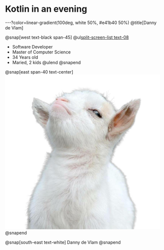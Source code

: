 # Kotlin in an evening

---?color=linear-gradient(100deg, white 50%, #e41b40 50%)
@title[Danny de Vlam]

@snap[west text-black span-45]
@ul[split-screen-list text-08](false)
- Software Developer
- Master of Computer Science
- 34 Years old
- Maried, 2 kids
@ulend
@snapend

@snap[east span-40 text-center]
![split-screen-img span-40](assets/img/danny.png)
@snapend

@snap[south-east text-white]
Danny de Vlam
@snapend